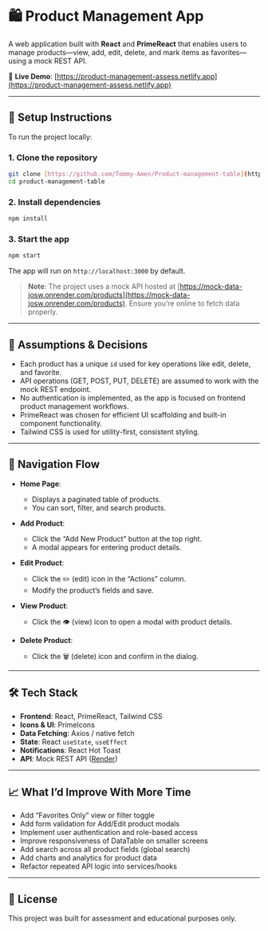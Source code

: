 # 🛍️ Product Management App

A web application built with **React** and **PrimeReact** that enables users to manage products—view, add, edit, delete, and mark items as favorites—using a mock REST API.

🔗 **Live Demo**: [https://product-management-assess.netlify.app](https://product-management-assess.netlify.app)

---

## 🚀 Setup Instructions

To run the project locally:

### 1. Clone the repository

```bash
git clone [https://github.com/Tommy-Amen/Product-management-table](https://github.com/Tommy-Amen/Product-management-table).git
cd product-management-table
```

### 2. Install dependencies

```bash
npm install
```

### 3. Start the app

```bash
npm start
```

The app will run on `http://localhost:3000` by default.

> **Note**: The project uses a mock API hosted at [https://mock-data-josw.onrender.com/products](https://mock-data-josw.onrender.com/products). Ensure you’re online to fetch data properly.

---

## 📌 Assumptions & Decisions

- Each product has a unique `id` used for key operations like edit, delete, and favorite.
- API operations (GET, POST, PUT, DELETE) are assumed to work with the mock REST endpoint.
- No authentication is implemented, as the app is focused on frontend product management workflows.
- PrimeReact was chosen for efficient UI scaffolding and built-in component functionality.
- Tailwind CSS is used for utility-first, consistent styling.

---

## 🔄 Navigation Flow

- **Home Page**:

  - Displays a paginated table of products.
  - You can sort, filter, and search products.

- **Add Product**:

  - Click the “Add New Product” button at the top right.
  - A modal appears for entering product details.

- **Edit Product**:

  - Click the ✏️ (edit) icon in the “Actions” column.
  - Modify the product’s fields and save.

- **View Product**:

  - Click the 👁️ (view) icon to open a modal with product details.

- **Delete Product**:
  - Click the 🗑️ (delete) icon and confirm in the dialog.

---

## 🛠️ Tech Stack

- **Frontend**: React, PrimeReact, Tailwind CSS
- **Icons & UI**: PrimeIcons
- **Data Fetching**: Axios / native fetch
- **State**: React `useState`, `useEffect`
- **Notifications**: React Hot Toast
- **API**: Mock REST API ([Render](https://mock-data-josw.onrender.com/products))

---

## 📈 What I’d Improve With More Time

- Add “Favorites Only” view or filter toggle
- Add form validation for Add/Edit product modals
- Implement user authentication and role-based access
- Improve responsiveness of DataTable on smaller screens
- Add search across all product fields (global search)
- Add charts and analytics for product data
- Refactor repeated API logic into services/hooks

---

## 📄 License

This project was built for assessment and educational purposes only.

